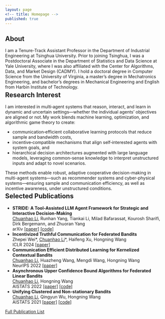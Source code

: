```yaml
---
layout: page
<!-- title: Homepage -->
published: true
---
```


 
## About
I am a Tenure-Track Assistant Professor in the Department of Industrial Engineering at Tsinghua University. Prior to joining Tsinghua, I was a Postdoctoral Associate in the Department of Statistics and Data Science at Yale University, where I was also affiliated with the Center for Algorithms, Data, and Market Design (CADMY). I hold a doctoral degree in Computer Science from the University of Virginia, a master’s degree in Mechatronics Engineering, and bachelor’s degrees in Mechanical Engineering and English from Harbin Institute of Technology.

<div class="masthead" style="margin-top: -25px;margin-bottom: -15;"> </div>

## Research Interest
I am interested in multi‑agent systems that reason, interact, and learn in dynamic and uncertain settings—whether the individual agents’ objectives are aligned or not. My work blends machine learning, optimization, and algorithmic game theory to create:
- communication‑efficient collaborative learning protocols that reduce sample and bandwidth costs,
- incentive‑compatible mechanisms that align self‑interested agents with system goals, and
- hierarchical decision architectures augmented with large language models, leveraging common-sense knowledge to interpret unstructured inputs and adapt to novel scenarios.

These methods enable robust, adaptive cooperative decision-making in multi-agent systems—such as recommender systems and cyber-physical systems—ensuring sample and communication efficiency, as well as incentive awareness, under unstructured conditions.

<div class="masthead" style="margin-top: -25px;margin-bottom: -15;"> </div>

## Selected Publications
- **STRIDE: A Tool-Assisted LLM Agent Framework for Strategic and Interactive Decision-Making**\
  <ins>Chuanhao Li</ins>, Runhan Yang, Tiankai Li, Milad Bafarassat, Kourosh Sharifi, Dirk Bergemann, and Zhuoran Yang\
  arXiv [\[paper\]](https://arxiv.org/abs/2405.16376) [\[code\]](https://github.com/cyrilli/STRIDE)
- **Incentivized Truthful Communication for Federated Bandits**\
  Zhepei Wei\*, <ins>Chuanhao Li</ins>\*, Haifeng Xu, Hongning Wang\
  ICLR 2024 [\[paper\]](https://arxiv.org/abs/2402.04485)
- **Communication Efficient Distributed Learning for Kernelized Contextual Bandits**\
  <ins>Chuanhao Li</ins>, Huazheng Wang, Mengdi Wang, Hongning Wang\
  NeurIPS 2022 [\[paper\]](https://arxiv.org/abs/2206.04835)
- **Asynchronous Upper Confidence Bound Algorithms for Federated Linear Bandits**\
  <ins>Chuanhao Li</ins>, Hongning Wang\
  AISTATS 2022 [\[paper\]](https://arxiv.org/abs/2110.01463) [\[code\]](https://github.com/cyrilli/Async-LinUCB)
- **Unifying Clustered and Non-stationary Bandits**\
  <ins>Chuanhao Li</ins>, Qingyun Wu, Hongning Wang\
  AISTATS 2021 [\[paper\]](https://arxiv.org/abs/2009.02463) [\[code\]](https://github.com/cyrilli/DyClu)

[Full Publication List](/publications/)
